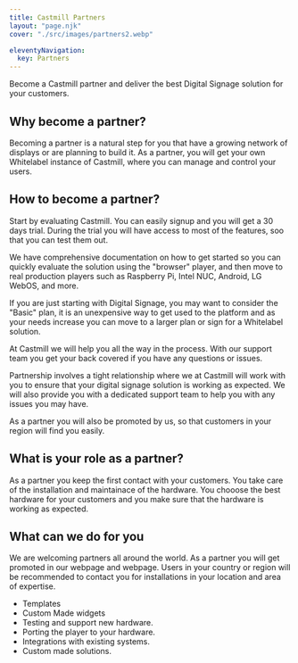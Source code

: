 ```yaml
---
title: Castmill Partners
layout: "page.njk"
cover: "./src/images/partners2.webp"

eleventyNavigation:
  key: Partners
---
```


Become a Castmill partner and deliver the best Digital Signage solution for your customers.

## Why become a partner?

Becoming a partner is a natural step for you that have a growing network of displays or
are planning to build it. As a partner, you will get your own Whitelabel instance of 
Castmill, where you can manage and control your users.


## How to become a partner?

Start by evaluating Castmill. You can easily signup and you will get a 30 days trial.
During the trial you will have access to most of the features, soo that you can test them out.

We have comprehensive documentation on how to get started so you can quickly evaluate the solution
using the "browser" player, and then move to real production players such as Raspberry Pi, Intel NUC,
Android, LG WebOS, and more.

If you are just starting with Digital Signage, you may want to consider the "Basic" plan, it is
an unexpensive way to get used to the platform and as your needs increase you can move to a
larger plan or sign for a Whitelabel solution.

At Castmill we will help you all the way in the process. With our support team you get your back
covered if you have any questions or issues.

Partnership involves a tight relationship where we at Castmill will work with you to ensure that
your digital signage solution is working as expected. We will also provide you with a dedicated
support team to help you with any issues you may have.

As a partner you will also be promoted by us, so that customers in your region will find you easily.

## What is your role as a partner?

As a partner you keep the first contact with your customers. You take care of the installation and
maintainace of the hardware. You chooose the best hardware for your customers and you make sure that
the hardware is working as expected.

## What can we do for you

We are welcoming partners all around the world. As a partner you will get promoted in our webpage
and webpage. Users in your country or region will be recommended to contact you for installations 
in your location and area of expertise.

- Templates
- Custom Made widgets
- Testing and support new hardware.
- Porting the player to your hardware.
- Integrations with existing systems.
- Custom made solutions.
